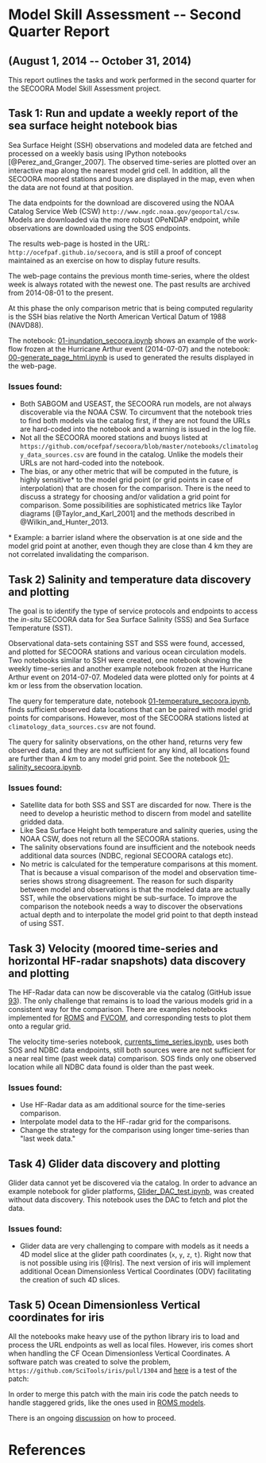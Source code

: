 # Model Skill Assessment -- Second Quarter Report
## (August 1, 2014 -- October 31, 2014)

This report outlines the tasks and work performed in the second quarter for the SECOORA Model Skill Assessment project.

## Task 1: Run and update a weekly report of the sea surface height notebook bias

Sea Surface Height (SSH) observations and modeled data are fetched and processed on a weekly basis using IPython notebooks [@Perez_and_Granger_2007].
The observed time-series are plotted over an interactive map along the nearest model grid cell.
In addition, all the SECOORA moored stations and buoys are displayed in the map,
even when the data are not found at that position.

The data endpoints for the download are discovered using the NOAA Catalog Service Web (CSW) `http://www.ngdc.noaa.gov/geoportal/csw`.
Models are downloaded via the more robust OPeNDAP endpoint,
while observations are downloaded using the SOS endpoints.

The results web-page is hosted in the URL: `http://ocefpaf.github.io/secoora`,
and is still a proof of concept maintained as an exercise on how to display future results.

The web-page contains the previous month time-series, where the oldest week is always rotated with the newest one.
The past results are archived from 2014-08-01 to the present.

At this phase the only comparison metric that is being computed regularity is the SSH bias relative the North American Vertical Datum of 1988 (NAVD88).

The notebook:
[01-inundation_secoora.ipynb](http://nbviewer.ipython.org/github/ocefpaf/secoora/blob/master/notebooks/elevation/01-inundation_secoora.ipynb)
shows an example of the work-flow frozen at the Hurricane Arthur event (2014-07-07) and the notebook:
[00-generate_page_html.ipynb](http://nbviewer.ipython.org/github/ocefpaf/secoora/blob/master/notebooks/elevation/00-generate_page_html.ipynb)
is used to generated the results displayed in the web-page.

### Issues found:

- Both SABGOM and USEAST, the SECOORA run models, are not always discoverable via the NOAA CSW.
  To circumvent that the notebook tries to find both models via the catalog first,
  if they are not found the URLs are hard-coded into the notebook and a warning is issued in the log file.
- Not all the SECOORA moored stations and buoys listed at `https://github.com/ocefpaf/secoora/blob/master/notebooks/climatology_data_sources.csv` are found in the catalog.
  Unlike the models their URLs are not hard-coded into the notebook.
- The bias, or any other metric that will be computed in the future,
  is highly sensitive\* to the model grid point (or grid points in case of interpolation) that are chosen for the comparison.
  There is the need to discuss a strategy for choosing and/or validation a grid point for comparison.
  Some possibilities are sophisticated metrics like Taylor diagrams [@Taylor_and_Karl_2001] and the methods described in @Wilkin_and_Hunter_2013.

\* Example: a barrier island where the observation is at one side and the model grid point at another,
even though they are close than 4 km they are not correlated invalidating the comparison.

## Task 2) Salinity and temperature data discovery and plotting

The goal is to identify the type of service protocols and endpoints to access the *in-situ* SECOORA data for Sea Surface Salinity (SSS) and Sea Surface Temperature (SST).

Observational data-sets containing SST and SSS were found, accessed,
and plotted for SECOORA stations and various ocean circulation models.
Two notebooks similar to SSH were created,
one notebook showing the weekly time-series and another example notebook frozen at the Hurricane Arthur event on 2014-07-07.
Modeled data were plotted only for points at 4 km or less from the observation location.

The query for temperature date,
notebook [01-temperature_secoora.ipynb](http://nbviewer.ipython.org/github/ocefpaf/secoora/blob/master/notebooks/temperature/01-temperature_secoora.ipynb),
finds sufficient observed data locations that can be paired with model grid points for comparisons.
However, most of the SECOORA stations listed at `climatology_data_sources.csv` are not found.

The query for salinity observations, on the other hand, returns very few observed data,
and they are not sufficient for any kind, all locations found are further than 4 km to any model grid point.
See the notebook [01-salinity_secoora.ipynb](http://nbviewer.ipython.org/github/ocefpaf/secoora/blob/master/notebooks/salinity/01-salinity_secoora.ipynb).


### Issues found:
- Satellite data for both SSS and SST are discarded for now.
  There is the need to develop a heuristic method to discern from model and satellite gridded data.
- Like Sea Surface Height both temperature and salinity queries, using the NOAA CSW, does not return all the SECOORA stations.
- The salinity observations found are insufficient and the notebook needs additional data sources (NDBC, regional SECOORA catalogs etc).
- No metric is calculated for the temperature comparisons at this moment.
  That is because a visual comparison of the model and observation time-series shows strong disagreement.
  The reason for such disparity between model and observations is that the modeled data are actually SST, while the observations might be sub-surface.
  To improve the comparison the notebook needs a way to discover the observations actual depth and to interpolate the model grid point to that depth instead of using SST.

## Task 3) Velocity (moored time-series and horizontal HF-radar snapshots) data discovery and plotting

The HF-Radar data can now be discoverable via the catalog (GitHub issue [93](https://github.com/ioos/system-test/issues/93)).
The only challenge that remains is to load the various models grid in a consistent way for the comparison.
There are examples notebooks implemented for [ROMS](http://nbviewer.ipython.org/github/ocefpaf/secoora/blob/master/notebooks/HF_radar/HFR_comparison.ipynb) and [FVCOM](http://nbviewer.ipython.org/github/rsignell-usgs/notebook/blob/master/UGRID/FVCOM_depth_and_velocity-gom3.ipynb),
and corresponding tests to plot them onto a regular grid.

The velocity time-series notebook,
[currents_time_series.ipynb](http://nbviewer.ipython.org/github/ocefpaf/secoora/blob/master/notebooks/velocity/currents_time_series.ipynb),
uses both SOS and NDBC data endpoints,
still both sources were are not sufficient for a near real time (past week data) comparison.
SOS finds only one observed location while all NDBC data found is older than the past week.

### Issues found:

- Use HF-Radar data as am additional source for the time-series comparison.
- Interpolate model data to the HF-radar grid for the comparisons.
- Change the strategy for the comparison using longer time-series than "last week data."

## Task 4) Glider data discovery and plotting

Glider data cannot yet be discovered via the catalog.
In order to advance an example notebook for glider platforms,
[Glider_DAC_test.ipynb](http://nbviewer.ipython.org/github/ocefpaf/secoora/blob/master/sandbox/Glider_DAC_test.ipynb),
was created without data discovery.
This notebook uses the DAC to fetch and plot the data.

### Issues found:

- Glider data are very challenging to compare with models as it needs a 4D model slice at the glider path coordinates (`x`, `y`, `z`, `t`).
  Right now that is not possible using iris [@Iris].
  The next version of iris will implement additional Ocean Dimensionless Vertical Coordinates (ODV) facilitating the creation of such 4D slices.

## Task 5) Ocean Dimensionless Vertical coordinates for iris

All the notebooks make heavy use of the python library iris to load and process the URL endpoints as well as local files.
However, iris comes short when handling the CF Ocean Dimensionless Vertical Coordinates.
A software patch was created to solve the problem,
`https://github.com/SciTools/iris/pull/1304`
and [here](http://nbviewer.ipython.org/gist/ocefpaf/65894dbc0c9eb4642a3) is a test of the patch:


In order to merge this patch with the main iris code the patch needs to handle staggered grids,
like the ones used in
[ROMS models](http://nbviewer.ipython.org/urls/gist.githubusercontent.com/ocefpaf/1e8275862cb2853ced47/raw/02ec63713fb54c51bb63d78f3a6069ac79b30250/staggered_grid.ipynb).

There is an ongoing [discussion](https://github.com/SciTools/iris/issues/1164#issuecomment-56654400) on how to proceed.

# References
